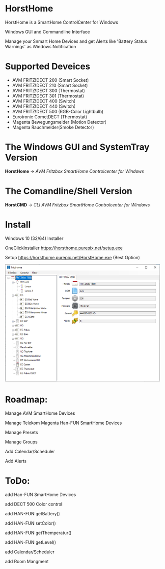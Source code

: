 # HorstHome 

 HorstHome is a SmartHome ControlCenter for Windows 
 
 Windows GUI and Commandline Interface
 
 Manage your Snmart Home Devices and get Alerts like 'Battery Status Warnings' as Windows Notification
 
# Supported Deveices
* AVM FRITZ!DECT 200 (Smart Socket)
* AVM FRITZ!DECT 210 (Smart Socket)
* AVM FRITZ!DECT 300 (Thermostat)
* AVM FRITZ!DECT 301 (Thermostat)
* AVM FRITZ!DECT 400 (Switch)
* AVM FRITZ!DECT 440 (Switch)
* AVM FRITZ!DECT 500 (RGB-Color Lightbulb)
* Eurotronic CometDECT (Thermostat)
* Magenta Bewegungsmelder (Motion Detector)
* Magenta Rauchmelder(Smoke Detector)

# The Windows GUI and SystemTray Version

**HorstHome** -> _AVM Fritzbox SmartHome Controlcenter for Windows_


# The Comandline/Shell Version

**HorstCMD** -> _CLI AVM Fritzbox SmartHome Controlcenter for Windows_ 

# Install

Windows 10 (32/64) Installer

OneClickInstaller https://horsthome.purepix.net/setup.exe

Setup https://horsthome.purepix.net/HorstHome.exe (Best Option)

![Overview](https://github.com/Maetti79/FritzHome/blob/main/Images/OverviewView.png?raw=true)

# Roadmap:

Manage AVM SmartHome Devices 

Manage Telekom Magenta Han-FUN SmartHome Devices 

Manage Presets

Manage Groups

Add Calendar/Scheduler

Add Alerts


# ToDo:

add Han-FUN SmartHome Devices

add DECT 500 Color control

add HAN-FUN getBattery()

add HAN-FUN setColor()

add HAN-FUN getThemperatur()

add HAN-FUN getLevel()

add Calendar/Scheduler

add Room Mangment
